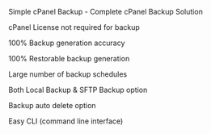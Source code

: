 Simple cPanel Backup - Complete cPanel Backup Solution



cPanel License not required for backup

100% Backup generation accuracy

100% Restorable backup generation

Large number of backup schedules  

Both Local Backup & SFTP Backup option

Backup auto delete option

Easy CLI (command line interface)
